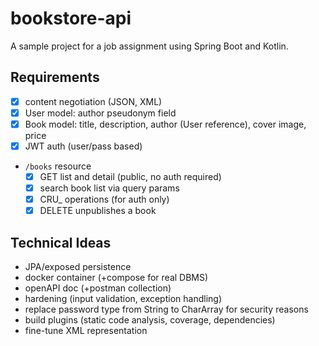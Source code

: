 # bookstore-api

A sample project for a job assignment using Spring Boot and Kotlin.

## Requirements

* [x] content negotiation (JSON, XML)
* [x] User model: author pseudonym field
* [x] Book model: title, description, author (User reference), cover image, price
* [X] JWT auth (user/pass based)
* `/books` resource
    * [x] GET list and detail (public, no auth required)
    * [x] search book list via query params
    * [x] CRU_ operations (for auth only)
    * [x] DELETE unpublishes a book

## Technical Ideas

* JPA/exposed persistence
* docker container (+compose for real DBMS)
* openAPI doc (+postman collection)
* hardening (input validation, exception handling)
* replace password type from String to CharArray for security reasons
* build plugins (static code analysis, coverage, dependencies)
* fine-tune XML representation